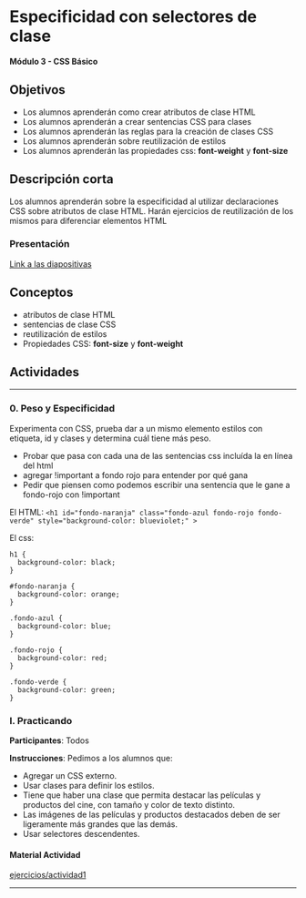# Especificidad con selectores de clase

**Módulo 3 - CSS Básico**

## Objetivos

- Los alumnos aprenderán como crear atributos de clase HTML
- Los alumnos aprenderán a crear sentencias CSS para clases
- Los alumnos aprenderán las reglas para la creación de clases CSS
- Los alumnos aprenderán sobre reutilización de estilos
- Los alumnos aprenderán las propiedades css: **font-weight** y **font-size**

## Descripción corta

Los alumnos aprenderán sobre la especificidad al utilizar declaraciones CSS sobre atributos de clase HTML. Harán ejercicios de reutilización de los mismos para diferenciar elementos HTML

### Presentación

[Link a las diapositivas](https://docs.google.com/presentation/d/1vvikpdNVtXFaC27UVRuldCG7Bg-GHsilJ7e4veq59fY/edit#slide=id.g45e91c2ee7_2_7)

## Conceptos

- atributos de clase HTML
- sentencias de clase CSS
- reutilización de estilos
- Propiedades CSS: **font-size** y **font-weight**

## Actividades

---

### 0. Peso y Especificidad

Experimenta con CSS, prueba dar a un mismo elemento estilos con etiqueta, id y clases y determina cuál tiene más peso.

- Probar que pasa con cada una de las sentencias css incluída la en línea del html
- agregar !important a fondo rojo para entender por qué gana
- Pedir que piensen como podemos escribir una sentencia que le gane a fondo-rojo con !important

El HTML:
`<h1 id="fondo-naranja" class="fondo-azul fondo-rojo fondo-verde" style="background-color: blueviolet;" >`

El css:

```
h1 {
  background-color: black;
}

#fondo-naranja {
  background-color: orange;
}

.fondo-azul {
  background-color: blue;
}

.fondo-rojo {
  background-color: red;
}

.fondo-verde {
  background-color: green;
}
```

### I. Practicando

**Participantes**: Todos

**Instrucciones**: Pedimos a los alumnos que:

- Agregar un CSS externo.
- Usar clases para definir los estilos.
- Tiene que haber una clase que permita destacar las películas y productos del cine, con tamaño y color de texto distinto.
- Las imágenes de las películas y productos destacados deben de ser ligeramente más grandes que las demás.
- Usar selectores descendentes.

#### Material Actividad

[ejercicios/actividad1](https://github.com/Via-Codigo/curricula2018/tree/master/3.2%20Especificidad%20con%20selectores%20de%20clase/ejercicios/actividad1)

---
